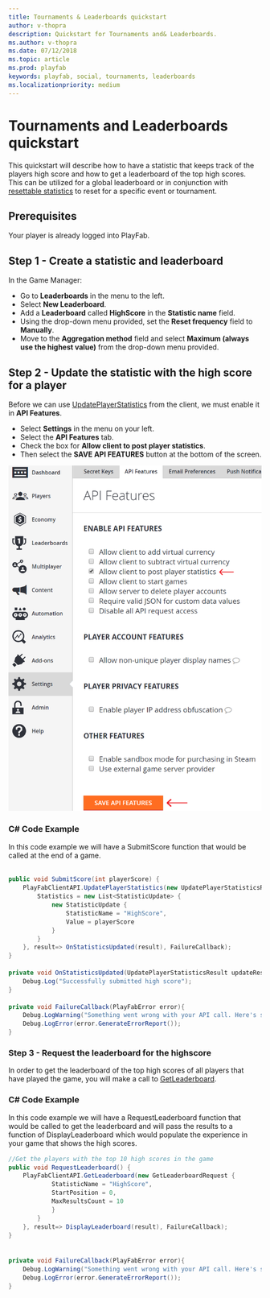 ```yaml
---
title: Tournaments & Leaderboards quickstart
author: v-thopra
description: Quickstart for Tournaments and& Leaderboards.
ms.author: v-thopra
ms.date: 07/12/2018
ms.topic: article
ms.prod: playfab
keywords: playfab, social, tournaments, leaderboards
ms.localizationpriority: medium
---
```


# Tournaments and Leaderboards quickstart
This quickstart will describe how to have a statistic that keeps track of the players high score and how to get a leaderboard of the top high scores.  This can be utilized for a global leaderboard or in conjunction with [resettable statistics](using-resettable-statistics-and-leaderboards.md) to reset for a specific event or tournament.

## Prerequisites
Your player is already logged into PlayFab.  

## Step 1 - Create a statistic and leaderboard

In the Game Manager:

- Go to **Leaderboards** in the menu to the left.
- Select **New Leaderboard**.
- Add a **Leaderboard** called **HighScore** in the **Statistic name** field.
- Using the drop-down menu provided, set the **Reset frequency** field to **Manually**.
- Move to the **Aggregation method** field and select **Maximum (always use the highest value)** from the drop-down menu provided.


## Step 2 - Update the statistic with the high score for a player

Before we can use [UpdatePlayerStatistics](xref:titleid.playfabapi.com.client.playerdatamanagement.updateplayerstatistics) from the client, we must enable it in **API Features**.

- Select **Settings** in the menu on your left.
- Select the **API Features** tab.
- Check the box for **Allow client to post player statistics**.
- Then select the **SAVE API FEATURES** button at the bottom of the screen.

![Game Manager - Settings - API Features - Allow client to post player statistics](media/tutorials/api-features-allow-client-to-post-player-statistics.png)  

### C# Code Example
In this code example we will have a SubmitScore function that would be called at the end of a game.


```csharp

public void SubmitScore(int playerScore) {
    PlayFabClientAPI.UpdatePlayerStatistics(new UpdatePlayerStatisticsRequest {
        Statistics = new List<StatisticUpdate> {
            new StatisticUpdate {
                StatisticName = "HighScore",
                Value = playerScore
            }
        }
    }, result=> OnStatisticsUpdated(result), FailureCallback);
}

private void OnStatisticsUpdated(UpdatePlayerStatisticsResult updateResult) {
    Debug.Log("Successfully submitted high score");    
}

private void FailureCallback(PlayFabError error){
    Debug.LogWarning("Something went wrong with your API call. Here's some debug information:");
    Debug.LogError(error.GenerateErrorReport());
}
```

### Step 3 - Request the leaderboard for the highscore

In order to get the leaderboard of the top high scores of all players that have played the game, you will make a call to [GetLeaderboard](xref:titleid.playfabapi.com.client.playerdatamanagement.getleaderboard).

### C# Code Example
In this code example we will have a RequestLeaderboard function that would be called to get the leaderboard and will pass the results to a function of DisplayLeaderboard which would populate the experience in your game that shows the high scores.

```csharp
//Get the players with the top 10 high scores in the game
public void RequestLeaderboard() {
    PlayFabClientAPI.GetLeaderboard(new GetLeaderboardRequest {
            StatisticName = "HighScore",
            StartPosition = 0,
            MaxResultsCount = 10
            }
        }
    }, result=> DisplayLeaderboard(result), FailureCallback);
}


private void FailureCallback(PlayFabError error){
    Debug.LogWarning("Something went wrong with your API call. Here's some debug information:");
    Debug.LogError(error.GenerateErrorReport());
}
```
